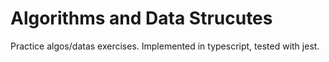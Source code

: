 # Algorithms and Data Strucutes

Practice algos/datas exercises. Implemented in typescript, tested with jest.
